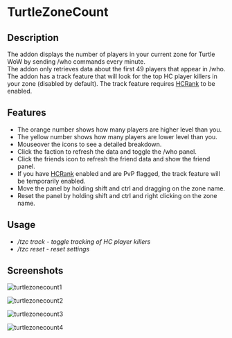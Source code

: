 # TurtleZoneCount

## Description
The addon displays the number of players in your current zone for Turtle WoW by sending /who commands every minute.  
The addon only retrieves data about the first 49 players that appear in /who.  
The addon has a track feature that will look for the top HC player killers in your zone (disabled by default).
The track feature requires [HCRank](https://github.com/GryllsAddons/HCRank) to be enabled.

## Features  
- The orange number shows how many players are higher level than you.    
- The yellow number shows how many players are lower level than you.    
- Mouseover the icons to see a detailed breakdown.    
- Click the faction to refresh the data and toggle the /who panel.    
- Click the friends icon to refresh the friend data and show the friend panel.    
- If you have [HCRank](https://github.com/GryllsAddons/HCRank) enabled and are PvP flagged, the track feature will be temporarily enabled.
- Move the panel by holding shift and ctrl and dragging on the zone name.    
- Reset the panel by holding shift and ctrl and right clicking on the zone name.    

## Usage
- */tzc track - toggle tracking of HC player killers*
- */tzc reset - reset settings*

## Screenshots

![turtlezonecount1](https://user-images.githubusercontent.com/107083057/236358275-c11eb9e2-9687-4255-a19a-cbe5b4e6efee.png) 

![turtlezonecount2](https://user-images.githubusercontent.com/107083057/236358274-1f777f11-e075-40f0-95c0-dea3ccc2fd55.png)

![turtlezonecount3](https://user-images.githubusercontent.com/107083057/236590992-92b8c6a1-d053-438b-80e2-55285711a82b.png)

![turtlezonecount4](https://user-images.githubusercontent.com/107083057/236590991-d6daab9d-3001-428b-9bd5-99933199a20f.png)

